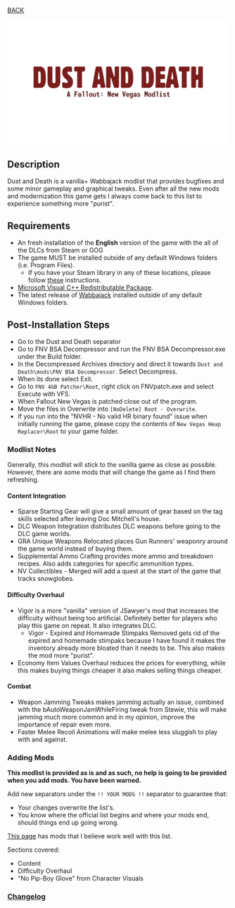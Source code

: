 
[BACK](..)

![Dust and Death Logo](./img/branding/dustanddeath.png)

## Description
Dust and Death is a vanilla+ Wabbajack modlist that provides bugfixes and some minor gameplay and graphical tweaks. Even after all the new mods and modernization this game gets I always come back to this list to experience something more "purist".

## Requirements
- An fresh installation of the **English** version of the game with the all of the DLCs from Steam or GOG
- The game MUST be installed outside of any default Windows folders (i.e. Program Files). 
	- If you have your Steam library in any of these locations, please follow [these](https://github.com/LostDragonist/steam-library-setup-tool/wiki/Usage-Guide) instructions.
- [Microsoft Visual C++ Redistributable Package](https://aka.ms/vs/16/release/vc_redist.x64.exe).
- The latest release of [Wabbajack](https://github.com/wabbajack-tools/wabbajack/releases) installed outside of any default Windows folders.

## Post-Installation Steps
- Go to the Dust and Death separator
- Go to FNV BSA Decompressor and run the FNV BSA Decompressor.exe under the Build folder.
- In the Decompressed Archives directory and direct it towards `Dust and Death\mods\FNV BSA Decompressor`. Select Decompress.
- When its done select Exit.
- Go to `FNV 4GB Patcher\Root`, right click on FNVpatch.exe and select Execute with VFS.
- When Fallout New Vegas is patched close out of the program.
- Move the files in Overwrite into `[NoDelete] Root - Overwrite`.
- If you run into the "NVHR - No valid HR binary found" issue when initially running the game, please copy the contents of `New Vegas Heap Replacer\Root` to your game folder.

### Modlist Notes
Generally, this modlist will stick to the vanilla game as close as possible. However, there are some mods that will change the game as I find them refreshing.

#### Content Integration
- Sparse Starting Gear will give a small amount of gear based on the tag skills selected after leaving Doc Mitchell's house.
- DLC Weapon Integration distributes DLC weapons before going to the DLC game worlds.
- GRA Unique Weapons Relocated places Gun Runners' weaponry around the game world instead of buying them.
- Supplemental Ammo Crafting provides more ammo and breakdown recipes. Also adds categories for specific ammunition types.
- NV Collectibles - Merged will add a quest at the start of the game that tracks snowglobes.

#### Difficulty Overhaul
- Vigor is a more "vanilla" version of JSawyer's mod that increases the difficulty without being too artificial. Definitely better for players who play this game on repeat. It also integrates DLC.
	- Vigor - Expired and Homemade Stimpaks Removed gets rid of the expired and homemade stimpaks because I have found it makes the inventory already more bloated than it needs to be. This also makes the mod more "purist".
- Economy Item Values Overhaul reduces the prices for everything, while this makes buying things cheaper it also makes selling things cheaper.

#### Combat
- Weapon Jamming Tweaks makes jamming actually an issue, combined with the bAutoWeaponJamWhileFiring tweak from Stewie, this will make jamming much more common and in my opinion, improve the importance of repair even more.
- Faster Melee Recoil Animations will make melee less sluggish to play with and against.

### Adding Mods
**This modlist is provided as is and as such, no help is going to be provided when you add mods. You have been warned.**

Add new separators under the `!! YOUR MODS !!` separator to guarantee that:
- Your changes overwrite the list's.
- You know where the official list begins and where your mods end, should things end up going wrong.

[This page](https://biblioklept.github.io/guides/fnv-modules/) has mods that I believe work well with this list.

Sections covered:
- Content
- Difficulty Overhaul
- "No Pip-Boy Glove" from Character Visuals

### [Changelog](./changelog/)